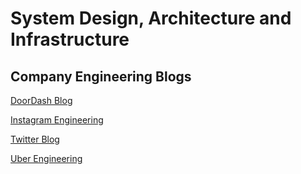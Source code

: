 # System Design, Architecture and Infrastructure

## Company Engineering Blogs

[DoorDash Blog](https://doordash.engineering/blog/)

[Instagram Engineering](https://instagram-engineering.com/)

[Twitter Blog](https://blog.twitter.com/engineering/en_us)

[Uber Engineering](https://eng.uber.com/)
